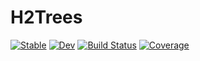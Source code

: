 # H2Trees

[![Stable](https://img.shields.io/badge/docs-stable-blue.svg)](https://djukic14.github.io/H2Trees.jl/stable/)
[![Dev](https://img.shields.io/badge/docs-dev-blue.svg)](https://djukic14.github.io/H2Trees.jl/dev/)
[![Build Status](https://github.com/djukic14/H2Trees.jl/actions/workflows/CI.yml/badge.svg?branch=main)](https://github.com/djukic14/H2Trees.jl/actions/workflows/CI.yml?query=branch%3Amain)
[![Coverage](https://codecov.io/gh/djukic14/H2Trees.jl/branch/main/graph/badge.svg)](https://codecov.io/gh/djukic14/H2Trees.jl)
